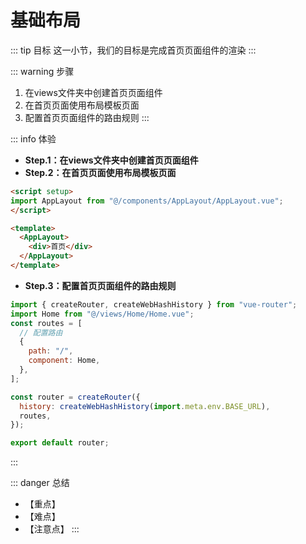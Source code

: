 # 基础布局

::: tip 目标
这一小节，我们的目标是完成首页页面组件的渲染
:::

::: warning 步骤

1. 在views文件夹中创建首页页面组件
2. 在首页页面使用布局模板页面
3. 配置首页页面组件的路由规则
:::

::: info 体验

* **Step.1：在views文件夹中创建首页页面组件**
* **Step.2：在首页页面使用布局模板页面**

```html
<script setup>
import AppLayout from "@/components/AppLayout/AppLayout.vue";
</script>

<template>
  <AppLayout>
    <div>首页</div>
  </AppLayout>
</template>
```

* **Step.3：配置首页页面组件的路由规则**

```js
import { createRouter, createWebHashHistory } from "vue-router";
import Home from "@/views/Home/Home.vue";
const routes = [
  // 配置路由
  {
    path: "/",
    component: Home,
  },
];

const router = createRouter({
  history: createWebHashHistory(import.meta.env.BASE_URL),
  routes,
});

export default router;

```

:::

::: danger 总结

* 【重点】
* 【难点】
* 【注意点】
:::
